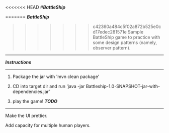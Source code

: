 <<<<<<< HEAD
#***BattleShip***


=======
***BattleShip***
>>>>>>> c42360a484c5f02a872b525e0cd17edec281571e
Sample BattleShip game to practice with some design patterns (namely, observer pattern).

---

***Instructions***

---


1) Package the jar with 'mvn clean package'


2) CD into target dir and run 'java -jar Battleship-1.0-SNAPSHOT-jar-with-dependencies.jar'


3) play the game!
***TODO***

---

Make the UI prettier.

Add capacity for multiple human players.

